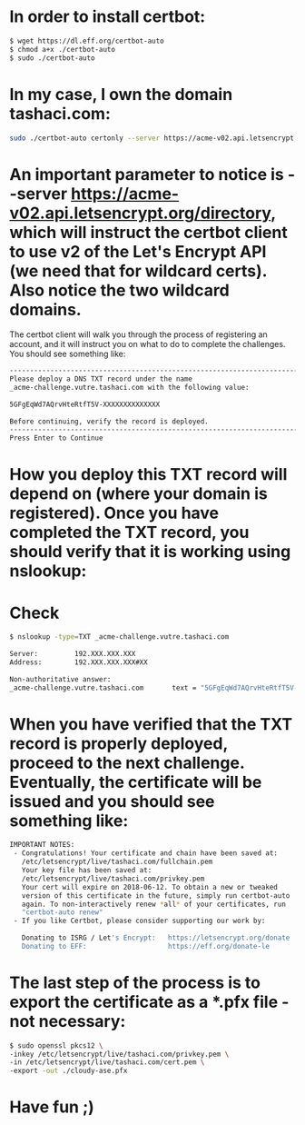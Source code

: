 
# In order to install certbot:

```bash
$ wget https://dl.eff.org/certbot-auto
$ chmod a+x ./certbot-auto
$ sudo ./certbot-auto
```
# In my case, I own the domain tashaci.com:

```bash
sudo ./certbot-auto certonly --server https://acme-v02.api.letsencrypt.org/directory --manual --preferred-challenges dns -d *.tashaci.com -d *.vutre.tashaci.com
```
# An important parameter to notice is --server https://acme-v02.api.letsencrypt.org/directory, which will instruct the certbot client to use v2 of the Let's Encrypt API (we need that for wildcard certs). Also notice the two wildcard domains.

The certbot client will walk you through the process of registering an account, and it will instruct you on what to do to complete the challenges. You should see something like:

```bash
-------------------------------------------------------------------------------
Please deploy a DNS TXT record under the name
_acme-challenge.vutre.tashaci.com with the following value:
 
5GFgEqWd7AQrvHteRtfT5V-XXXXXXXXXXXXXX
 
Before continuing, verify the record is deployed.
-------------------------------------------------------------------------------
Press Enter to Continue
```
# How you deploy this TXT record will depend on (where your domain is registered). Once you have completed the TXT record, you should verify that it is working using nslookup:

# Check
```bash
$ nslookup -type=TXT _acme-challenge.vutre.tashaci.com
 
Server:         192.XXX.XXX.XXX
Address:        192.XXX.XXX.XXX#XX
 
Non-authoritative answer:
_acme-challenge.vutre.tashaci.com       text = "5GFgEqWd7AQrvHteRtfT5V-XXXXXXXXXXXXXX"
```
# When you have verified that the TXT record is properly deployed, proceed to the next challenge. Eventually, the certificate will be issued and you should see something like:

```bash
IMPORTANT NOTES:
 - Congratulations! Your certificate and chain have been saved at:
   /etc/letsencrypt/live/tashaci.com/fullchain.pem
   Your key file has been saved at:
   /etc/letsencrypt/live/tashaci.com/privkey.pem
   Your cert will expire on 2018-06-12. To obtain a new or tweaked
   version of this certificate in the future, simply run certbot-auto
   again. To non-interactively renew *all* of your certificates, run
   "certbot-auto renew"
 - If you like Certbot, please consider supporting our work by:
 
   Donating to ISRG / Let's Encrypt:   https://letsencrypt.org/donate
   Donating to EFF:                    https://eff.org/donate-le
 ```

# The last step of the process is to export the certificate as a *.pfx file - not necessary:

```bash
$ sudo openssl pkcs12 \
-inkey /etc/letsencrypt/live/tashaci.com/privkey.pem \
-in /etc/letsencrypt/live/tashaci.com/cert.pem \
-export -out ./cloudy-ase.pfx
```

# Have fun ;)

